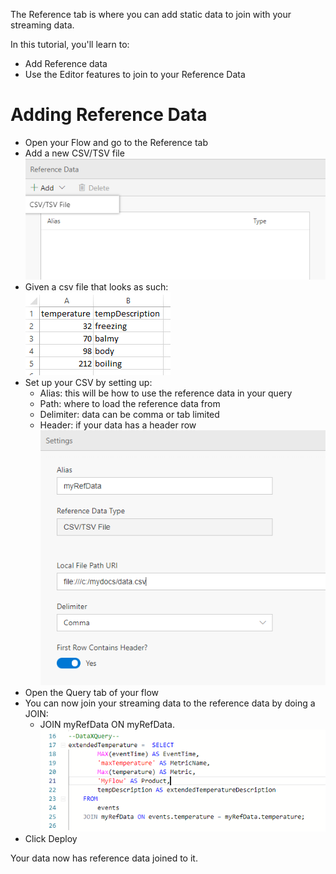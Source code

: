 The Reference tab is where you can add static data to join with your streaming data.

In this tutorial, you'll learn to:
 - Add Reference data
 - Use the Editor features to join to your Reference Data

# Adding Reference Data

 - Open your Flow and go to the Reference tab
 - Add a new CSV/TSV file <br/>
![Add Reference file](./tutorials/images/referenceadd.png)
 - Given a csv file that looks as such:<br/>
![Add Reference file](./tutorials/images/referencetemp.png)
 - Set up your CSV by setting up:
    - Alias: this will be how to use the reference data in your query
    - Path: where to load the reference data from
    - Delimiter: data can be comma or tab limited
    - Header: if your data has a header row<br/>
![Add Reference file](./tutorials/images/referencesmyref.PNG)
 - Open the Query tab of your flow
 - You can now join your streaming data to the reference data by doing a JOIN: <br/>
    - JOIN myRefData ON myRefData.<columnName><br/>
![Add Reference file](./tutorials/images/referencequery.PNG)
 - Click Deploy

Your data now has reference data joined to it.

